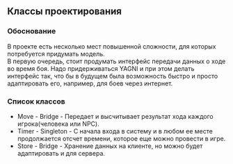 ## Классы проектирования
### Обоснование
В проекте есть несколько мест повышенной сложности, для которых потребуется придумать модель.   
В первую очередь, стоит продумать интерфейс передачи данных о ходе во время боя. Надо придерживаться YAGNI и при этом делать интерфейс так, 
что бы в будущем была возможность быстро и просто адаптировать его, например, для боев через интернет.

### Список классов
- Move - Bridge - Передает и высчитывает результат хода каждого игрока(человека или NPC). 
- Timer - Singleton -  С начала входа в систему и в любом ее месте продолжается отсчет времени, которое еще можно провести в игре.
- Store - Bridge - Хранение данных на клиенте, но можно будет адаптировать и для сервера.
